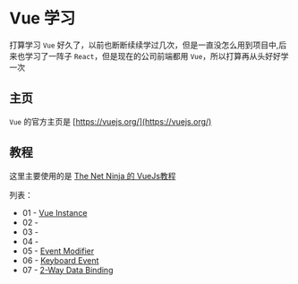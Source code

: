 # Vue 学习

打算学习 `Vue` 好久了，以前也断断续续学过几次，但是一直没怎么用到项目中,后来也学习了一阵子 `React`，但是现在的公司前端都用 `Vue`，所以打算再从头好好学一次


## 主页

`Vue` 的官方主页是 [https://vuejs.org/](https://vuejs.org/)

## 教程

这里主要使用的是 [The Net Ninja 的 VueJs教程](https://www.youtube.com/watch?v=5LYrN_cAJoA&index=1&list=PL4cUxeGkcC9gQcYgjhBoeQH7wiAyZNrYa)

列表：

* 01 - [Vue Instance](https://github.com/bonfy/coding-school/tree/master/Vue/01)
* 02 -
* 03 -
* 04 -
* 05 - [Event Modifier](https://github.com/bonfy/coding-school/tree/master/Vue/05)
* 06 - [Keyboard Event](https://github.com/bonfy/coding-school/tree/master/Vue/06)
* 07 - [2-Way Data Binding](https://github.com/bonfy/coding-school/tree/master/Vue/07)

